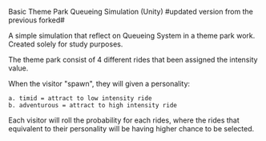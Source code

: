 Basic Theme Park Queueing Simulation (Unity)
#updated version from the previous forked#

A simple simulation that reflect on Queueing System in a theme park work.
Created solely for study purposes.


The theme park consist of 4 different rides that been assigned the intensity value.

When the visitor "spawn", they will given a personality:

    a. timid = attract to low intensity ride
    b. adventurous = attract to high intensity ride
    
Each visitor will roll the probability for each rides, where the rides that equivalent to their personality will be having higher chance to be selected.

